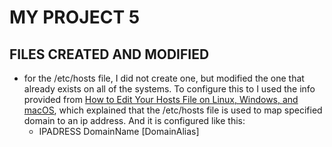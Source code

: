 # MY PROJECT 5

## FILES CREATED AND MODIFIED
- for the /etc/hosts file, I did not create one, but modified the one that already exists on all of the systems. To configure this to I used the info provided from [How to Edit Your Hosts File on Linux, Windows, and macOS](https://linuxize.com/post/how-to-edit-your-hosts-file/), which explained that the /etc/hosts file is used to map specified domain to an ip address. And it is configured like this:
    - IPADRESS DomainName [DomainAlias]
    